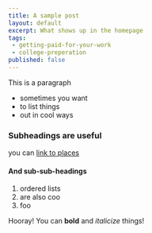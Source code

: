 ```yaml
---
title: A sample post
layout: default
excerpt: What shows up in the homepage
tags:
 - getting-paid-for-your-work
 - college-preperation
published: false
---
```


This is a paragraph

  * sometimes you want
  * to list things
  * out in cool ways

### Subheadings are useful
you can [link to places](http://www.google.com/)

#### And sub-sub-headings

  1. ordered lists
  1. are also coo
  1. foo

Hooray! You can __bold__ and *italicize* things!
